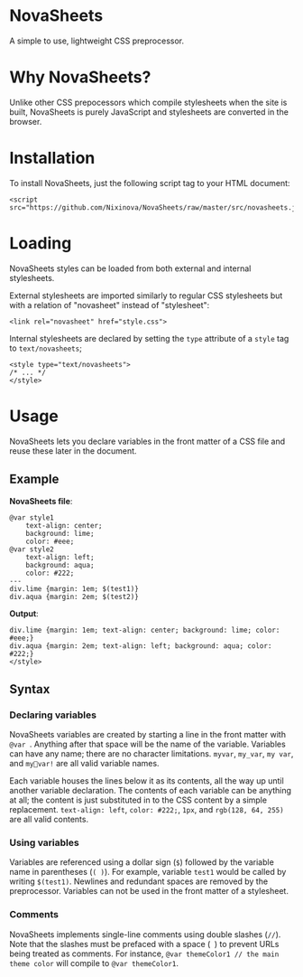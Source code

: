 # NovaSheets

A simple to use, lightweight CSS preprocessor.

# Why NovaSheets?

Unlike other CSS prepocessors which compile stylesheets when the site is built, NovaSheets is purely JavaScript and stylesheets are converted in the browser.

# Installation

To install NovaSheets, just the following script tag to your HTML document:
```
<script src="https://github.com/Nixinova/NovaSheets/raw/master/src/novasheets.js">
```

# Loading
NovaSheets styles can be loaded from both external and internal stylesheets.

External stylesheets are imported similarly to regular CSS stylesheets but with a relation of "novasheet" instead of "stylesheet":
```
<link rel="novasheet" href="style.css">
```

Internal stylesheets are declared by setting the `type` attribute of a `style` tag to `text/novasheets`;
```
<style type="text/novasheets">
/* ... */
</style>
```

# Usage

NovaSheets lets you declare variables in the front matter of a CSS file and reuse these later in the document.

## Example

**NovaSheets file**:

```
@var style1
    text-align: center;
    background: lime;
    color: #eee;
@var style2
    text-align: left;
    background: aqua;
    color: #222;
---
div.lime {margin: 1em; $(test1)}
div.aqua {margin: 2em; $(test2)}
```

**Output**:
```
div.lime {margin: 1em; text-align: center; background: lime; color: #eee;}
div.aqua {margin: 2em; text-align: left; background: aqua; color: #222;}
</style>
```

## Syntax

### Declaring variables

NovaSheets variables are created by starting a line in the front matter with `@var `. Anything after that space will be the name of the variable. Variables can have any name; there are no character limitations. `myvar`, `my_var`, `my var`, and `my🦀var!` are all valid variable names.

Each variable houses the lines below it as its contents, all the way up until another variable declaration. The contents of each variable can be anything at all; the content is just substituted in to the CSS content by a simple replacement. `text-align: left`, `color: #222;`, `1px`, and `rgb(128, 64, 255)` are all valid contents.

### Using variables

Variables are referenced using a dollar sign (`$`) followed by the variable name in parentheses (`( )`). For example, variable `test1` would be called by writing `$(test1)`. Newlines and redundant spaces are removed by the preprocessor. Variables can not be used in the front matter of a stylesheet.

### Comments

NovaSheets implements single-line comments using double slashes (`//`). Note that the slashes must be prefaced with a space (` `) to prevent URLs being treated as comments. For instance, `@var themeColor1 // the main theme color` will compile to `@var themeColor1`.